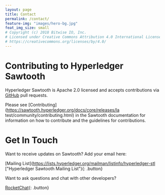 ```yaml
---
layout: page
title: Contact
permalink: /contact/
feature-img: "images/hero-bg.jpg"
feat_img_size: small
# Copyright (c) 2018 Bitwise IO, Inc.
# Licensed under Creative Commons Attribution 4.0 International License
# https://creativecommons.org/licenses/by/4.0/
---
```


# Contributing to Hyperledger Sawtooth

Hyperledger Sawtooth is Apache 2.0 licensed and accepts contributions via
[GitHub](https://github.com/hyperledger/sawtooth-core) pull requests.

Please see [Contributing](https://sawtooth.hyperledger.org/docs/core/releases/la
test/community/contributing.html) in the Sawtooth documentation for information
on how to contribute and the guidelines for contributions.

# Get In Touch

Want to receive updates on Sawtooth? Add your email here:

[Mailing List](https://lists.hyperledger.org/mailman/listinfo/hyperledger-stl
["Hyperledger Sawtooth Mailing List"){: .button}

Want to ask questions and chat with other developers?

[RocketChat](https://chat.hyperledger.org/channel/sawtooth
"RocketChat"){: .button}
